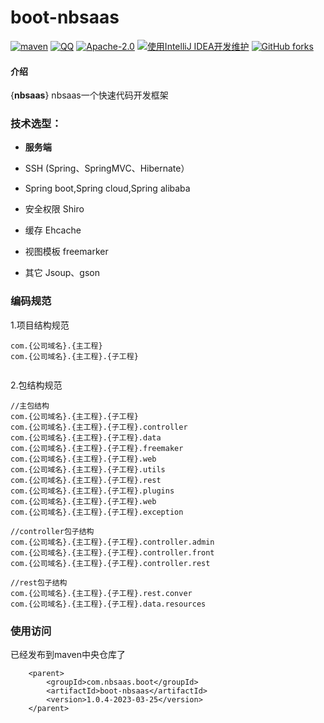 # boot-nbsaas

[![maven](https://img.shields.io/maven-central/v/com.nbsaas.boot/boot-nbsaas.svg)](http://mvnrepository.com/artifact/com.nbsaas.boot/boot-nbsaas)
[![QQ](https://img.shields.io/badge/chat-on%20QQ-ff69b4.svg?style=flat-square)](//shang.qq.com/wpa/qunwpa?idkey=d1a308945e4b2ff8aeb1711c2c7914342dae15e9ce7041e94756ab355430dc78)
[![Apache-2.0](https://img.shields.io/hexpm/l/plug.svg)](https://www.apache.org/licenses/LICENSE-2.0.html)
[![使用IntelliJ IDEA开发维护](https://img.shields.io/badge/IntelliJ%20IDEA-提供支持-blue.svg)](https://www.jetbrains.com/idea/)
[![GitHub forks](https://img.shields.io/github/stars/nbsaas/boot-nbsaas.svg?style=social&logo=github&label=Stars)](https://github.com/nbsaas/boot-nbsaas)

#### 介绍

{**nbsaas**}
nbsaas一个快速代码开发框架

### 技术选型：

* **服务端**

* SSH (Spring、SpringMVC、Hibernate）
* Spring boot,Spring cloud,Spring alibaba
* 安全权限 Shiro
* 缓存 Ehcache
* 视图模板 freemarker
* 其它 Jsoup、gson

### 编码规范
1.项目结构规范
```
com.{公司域名}.{主工程}
com.{公司域名}.{主工程}.{子工程}


```
2.包结构规范
```
//主包结构
com.{公司域名}.{主工程}.{子工程}
com.{公司域名}.{主工程}.{子工程}.controller
com.{公司域名}.{主工程}.{子工程}.data
com.{公司域名}.{主工程}.{子工程}.freemaker
com.{公司域名}.{主工程}.{子工程}.web
com.{公司域名}.{主工程}.{子工程}.utils
com.{公司域名}.{主工程}.{子工程}.rest
com.{公司域名}.{主工程}.{子工程}.plugins
com.{公司域名}.{主工程}.{子工程}.web
com.{公司域名}.{主工程}.{子工程}.exception

//controller包子结构
com.{公司域名}.{主工程}.{子工程}.controller.admin
com.{公司域名}.{主工程}.{子工程}.controller.front
com.{公司域名}.{主工程}.{子工程}.controller.rest

//rest包子结构
com.{公司域名}.{主工程}.{子工程}.rest.conver
com.{公司域名}.{主工程}.{子工程}.data.resources

```


### 使用访问
已经发布到maven中央仓库了
```
    <parent>
        <groupId>com.nbsaas.boot</groupId>
        <artifactId>boot-nbsaas</artifactId>
        <version>1.0.4-2023-03-25</version>
    </parent>
```
